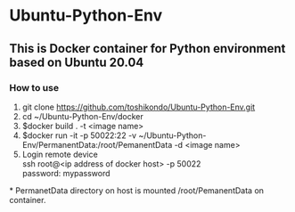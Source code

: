 # Ubuntu-Python-Env

## This is Docker container for Python environment based on Ubuntu 20.04
### How to use 
1. git clone https://github.com/toshikondo/Ubuntu-Python-Env.git
2. cd ~/Ubuntu-Python-Env/docker
3. $docker build . -t \<image name\>
4. $docker run -it -p 50022:22 -v ~/Ubuntu-Python-Env/PermanentData:/root/PemanentData -d \<image name\>  
5. Login remote device  
   ssh root@\<ip address of docker host\> -p 50022  
   password: mypassword

\* PermanetData directory on host is mounted /root/PemanentData on container.  